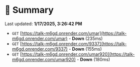 # 📖 Summary
Last updated: **1/17/2025, 3:26:42 PM**

- `GET` [https://talk-m6gd.onrender.com/umar](https://talk-m6gd.onrender.com/umar) - **Down** (235ms)
- `GET` [https://talk-m6gd.onrender.com/9337](https://talk-m6gd.onrender.com/9337) - **Down** (155ms)
- `GET` [https://talk-m6gd.onrender.com/umar920](https://talk-m6gd.onrender.com/umar920) - **Down** (180ms)
